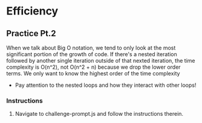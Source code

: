 # Efficiency

## Practice Pt.2

When we talk about Big O notation, we tend to only look at the most significant portion of the growth of code. If there's a nested iteration followed by another single iteration outside of that nexted iteration, the time complexity is O(n^2), not O(n^2 + n) because we drop the lower order terms. We only want to know the highest order of the time complexity

* Pay attention to the nested loops and how they interact with other loops!

### Instructions

1. Navigate to challenge-prompt.js and follow the instructions therein.
